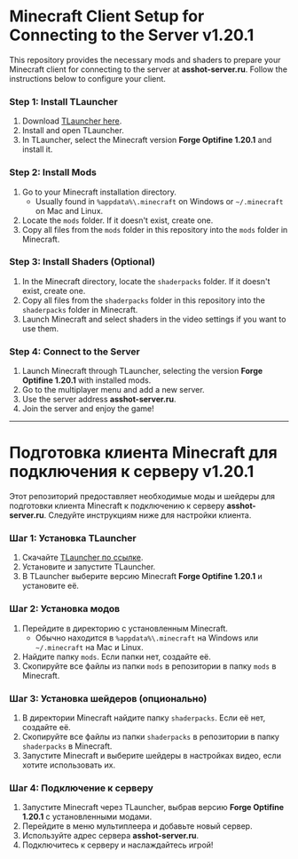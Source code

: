 # Minecraft Client Setup for Connecting to the Server v1.20.1

This repository provides the necessary mods and shaders to prepare your Minecraft client for connecting to the server at **asshot-server.ru**. Follow the instructions below to configure your client.

### Step 1: Install TLauncher

1. Download [TLauncher here](https://tlauncher.org/).
2. Install and open TLauncher.
3. In TLauncher, select the Minecraft version **Forge Optifine 1.20.1** and install it.

### Step 2: Install Mods

1. Go to your Minecraft installation directory.
    - Usually found in `%appdata%\.minecraft` on Windows or `~/.minecraft` on Mac and Linux.
2. Locate the `mods` folder. If it doesn't exist, create one.
3. Copy all files from the `mods` folder in this repository into the `mods` folder in Minecraft.

### Step 3: Install Shaders (Optional)

1. In the Minecraft directory, locate the `shaderpacks` folder. If it doesn't exist, create one.
2. Copy all files from the `shaderpacks` folder in this repository into the `shaderpacks` folder in Minecraft.
3. Launch Minecraft and select shaders in the video settings if you want to use them.

### Step 4: Connect to the Server

1. Launch Minecraft through TLauncher, selecting the version **Forge Optifine 1.20.1** with installed mods.
2. Go to the multiplayer menu and add a new server.
3. Use the server address **asshot-server.ru**.
4. Join the server and enjoy the game!

---

# Подготовка клиента Minecraft для подключения к серверу v1.20.1

Этот репозиторий предоставляет необходимые моды и шейдеры для подготовки клиента Minecraft к подключению к серверу **asshot-server.ru**. Следуйте инструкциям ниже для настройки клиента.

### Шаг 1: Установка TLauncher

1. Скачайте [TLauncher по ссылке](https://tlauncher.org/).
2. Установите и запустите TLauncher.
3. В TLauncher выберите версию Minecraft **Forge Optifine 1.20.1** и установите её.

### Шаг 2: Установка модов

1. Перейдите в директорию с установленным Minecraft.
    - Обычно находится в `%appdata%\.minecraft` на Windows или `~/.minecraft` на Mac и Linux.
2. Найдите папку `mods`. Если папки нет, создайте её.
3. Скопируйте все файлы из папки `mods` в репозитории в папку `mods` в Minecraft.

### Шаг 3: Установка шейдеров (опционально)

1. В директории Minecraft найдите папку `shaderpacks`. Если её нет, создайте её.
2. Скопируйте все файлы из папки `shaderpacks` в репозитории в папку `shaderpacks` в Minecraft.
3. Запустите Minecraft и выберите шейдеры в настройках видео, если хотите использовать их.

### Шаг 4: Подключение к серверу

1. Запустите Minecraft через TLauncher, выбрав версию **Forge Optifine 1.20.1** с установленными модами.
2. Перейдите в меню мультиплеера и добавьте новый сервер.
3. Используйте адрес сервера **asshot-server.ru**.
4. Подключитесь к серверу и наслаждайтесь игрой!
